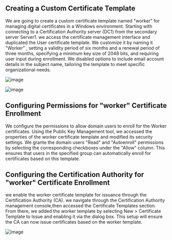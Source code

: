 ## Creating a Custom Certificate Template
We are going to create a custom certificate template named "worker" for managing digital certificates in a Windows environment. 
Starting with connecting to a Certification Authority server (DC1) from the secondary server Server1.
we access the certificate management interface and duplicated the User certificate template. 
We customize it by naming it "Worker" , setting a validity period of six months and a renewal period of three months, specifying a minimum key size of 2048 bits, and requiring user input during enrollment. 
We disabled options to include email account details in the subject name, tailoring the template to meet specific organizational needs.

![image](https://github.com/user-attachments/assets/ca2f72ff-63f0-434f-afcb-8f15d7d59fd9)

![image](https://github.com/user-attachments/assets/7b267530-fcec-4f3f-a15c-de0dbdfd0efc)


## Configuring Permissions for "worker" Certificate Enrollment
We configure the permissions to allow domain users to enroll for the Worker certificates. 
Using the Public Key Management tool, we accessed the properties of the worker  certificate template and modified its security settings. 
We grante the domain users "Read" and "Autoenroll" permissions by selecting the corresponding checkboxes under the "Allow" column. 
This ensures that users in the specified group can automatically enroll for certificates based on this template.


## Configuring the Certification Authority for "worker" Certificate Enrollment

we enable the worker certificate template for issuance through the Certification Authority (CA). 
we navigate through the Certification Authority management console,then accessed the Certificate Templates section. 
From there, we added the worker template by selecting New > Certificate Template to Issue and enabling it via the dialog box. 
This setup will ensure the CA can now issue certificates based on the worker template.


![image](https://github.com/user-attachments/assets/cbeb1483-e6e7-41e9-81e8-8f90208c901c)



